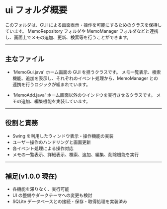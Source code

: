 # ui フォルダ概要

このフォルダは、GUI による画面表示・操作を可能にするためのクラスを保持しています。
MemoRepository フォルダや MemoManager フォルダなどと連携し、画面上でメモの追加、更新、検索等を行うことができます。

---

## 主なファイル

- 'MemoGui.java'
  ホーム画面の GUI を担うクラスです。
  メモ一覧表示、検索機能、追加を表示し、それぞれのイベント処理から、MemoManager との連携を行うロジックが組まれています。

- 'MemoAdd.java'
  ホーム画面以外のウインドウを実行させるクラスです。
  メモの追加、編集機能を実装しています。

---

## 役割と責務

- Swing を利用したウィンドウ表示・操作機能の実装
- ユーザー操作のハンドリングと画面更新
- 各イベント処理による操作対応
- メモの一覧表示、詳細表示、検索、追加、編集、削除機能を実行

---

## 補足(v1.0.0 現在)

- 各機能を滞りなく、実行可能
- UI の整備やダークテーマへの変更も検討
- SQLite データベースとの接続・保存・取得処理を実装済み
